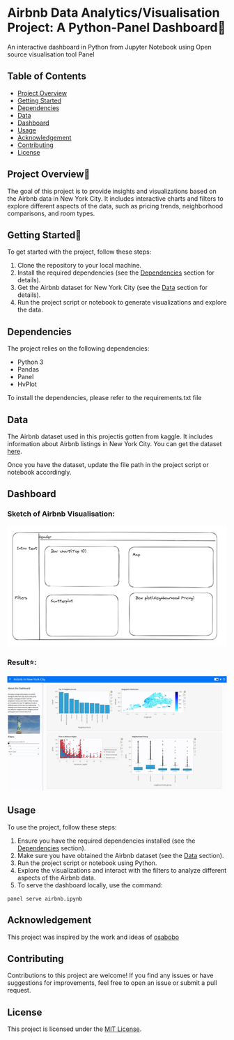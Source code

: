 # Airbnb Data Analytics/Visualisation Project: A Python-Panel Dashboard🗽
An interactive dashboard in Python from Jupyter Notebook using Open source visualisation tool Panel
## Table of Contents

- [Project Overview](#project-overview)
- [Getting Started](#getting-started)
- [Dependencies](#dependencies)
- [Data](#data)
- [Dashboard](#dashboard)
- [Usage](#usage)
- [Acknowledgement](#acknowledgement)
- [Contributing](#contributing)
- [License](#license)

## Project Overview📖

The goal of this project is to provide insights and visualizations based on the Airbnb data in New York City. It includes interactive charts and filters to explore different aspects of the data, such as pricing trends, neighborhood comparisons, and room types.

## Getting Started🦘
To get started with the project, follow these steps:

1. Clone the repository to your local machine.
2. Install the required dependencies (see the [Dependencies](#dependencies) section for details).
3. Get the Airbnb dataset for New York City (see the [Data](#data) section for details).
4. Run the project script or notebook to generate visualizations and explore the data.

## Dependencies

The project relies on the following dependencies:

- Python 3
- Pandas
- Panel
- HvPlot

To install the dependencies, please refer to the requirements.txt file


## Data

The Airbnb dataset used in this projectis gotten from kaggle. It includes information about Airbnb listings in New York City. You can get the dataset [here](https://www.kaggle.com/datasets/dgomonov/new-york-city-airbnb-open-data?datasetId=268833&language=Python).

Once you have the dataset, update the file path in the project script or notebook accordingly.

## Dashboard
### Sketch of Airbnb Visualisation:
![Project Sketch](images/sketch_airbnb.png)

### Result⭐:
![Project Screenshot](images/airbnb_analysis.gif)


## Usage

To use the project, follow these steps:

1. Ensure you have the required dependencies installed (see the [Dependencies](#dependencies) section).
2. Make sure you have obtained the Airbnb dataset (see the [Data](#data) section).
3. Run the project script or notebook using Python.
4. Explore the visualizations and interact with the filters to analyze different aspects of the Airbnb data.
5. To serve the dashboard locally, use the command:
```terminal
panel serve airbnb.ipynb
```
## Acknowledgement
This project was inspired by the work and ideas of [osabobo](https://github.com/osabobo)

## Contributing

Contributions to this project are welcome! If you find any issues or have suggestions for improvements, feel free to open an issue or submit a pull request.

## License

This project is licensed under the [MIT License](LICENSE).



